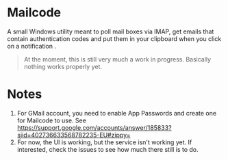 # Mailcode

A small Windows utility meant to poll mail boxes via IMAP, get emails that contain authentication codes and put them in your clipboard when you click on a notification .

> At the moment, this is still very much a work in progress. Basically nothing works properly yet.

# Notes
1. For GMail account, you need to enable App Passwords and create one for Mailcode to use. 
   See https://support.google.com/accounts/answer/185833?sjid=402736633568782235-EU#zippy=
2. For now, the UI is working, but the service isn't working yet. If interested, check the issues to see how much there still is to do.